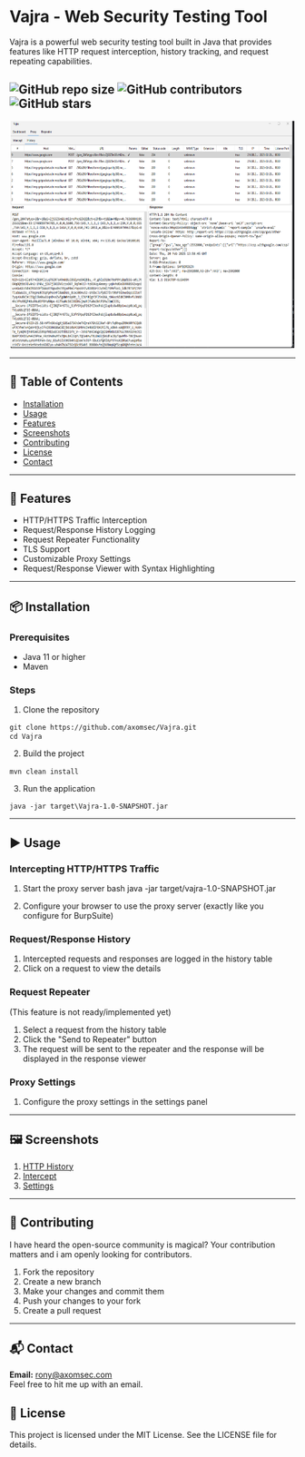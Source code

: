 # Vajra - Web Security Testing Tool

Vajra is a powerful web security testing tool built in Java that provides features like HTTP request interception, history tracking, and request repeating capabilities.

![GitHub repo size](https://img.shields.io/github/repo-size/axomsec/Vajra)
![GitHub contributors](https://img.shields.io/github/contributors/axomsec/Vajra)
![GitHub stars](https://img.shields.io/github/stars/axomsec/Vajra)
---

<center><img src="screenshots/http_history.png" width="500" height="400" /></center>

---
## 📖 Table of Contents

- [Installation](#installation)
- [Usage](#usage)
- [Features](#features)
- [Screenshots](#screenshots)
- [Contributing](#contributing)
- [License](#license)
- [Contact](#contact)
---
## 🚀 Features

- HTTP/HTTPS Traffic Interception
- Request/Response History Logging
- Request Repeater Functionality 
- TLS Support
- Customizable Proxy Settings
- Request/Response Viewer with Syntax Highlighting
---
## 📦 Installation

### Prerequisites
- Java 11 or higher
- Maven

### Steps
1. Clone the repository

```
git clone https://github.com/axomsec/Vajra.git
cd Vajra
```

2. Build the project

`mvn clean install`

3. Run the application

````
java -jar target\Vajra-1.0-SNAPSHOT.jar
````
---
## ▶️ Usage

### Intercepting HTTP/HTTPS Traffic

1. Start the proxy server
bash
java -jar target/vajra-1.0-SNAPSHOT.jar

2. Configure your browser to use the proxy server (exactly like you configure for BurpSuite)

### Request/Response History

1. Intercepted requests and responses are logged in the history table
2. Click on a request to view the details

### Request Repeater
(This feature is not ready/implemented yet)
1. Select a request from the history table
2. Click the "Send to Repeater" button
3. The request will be sent to the repeater and the response will be displayed in the response viewer

### Proxy Settings

1. Configure the proxy settings in the settings panel   

---
## 🖼️ Screenshots
1. [HTTP History](screenshots/http_history.png)
2. [Intercept](screenshots/http_history.png)
3. [Settings](screenshots/export_ca_cert.png)


---
## 🤝 Contributing
I have heard the open-source community is magical? Your contribution matters and i am openly looking for contributors.
1. Fork the repository
2. Create a new branch
3. Make your changes and commit them
4. Push your changes to your fork
5. Create a pull request
---
## 📬 Contact
**Email:** [rony@axomsec.com](mailto:rony@axomsec.com)
<br>Feel free to hit me up with an email. 

## 📝 License

This project is licensed under the MIT License. See the LICENSE file for details.


